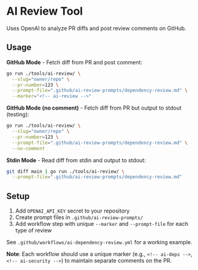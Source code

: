 # AI Review Tool

Uses OpenAI to analyze PR diffs and post review comments on GitHub.

## Usage

**GitHub Mode** - Fetch diff from PR and post comment:
```bash
go run ./tools/ai-review/ \
  --slug="owner/repo" \
  --pr-number=123 \
  --prompt-file=".github/ai-review-prompts/dependency-review.md" \
  --marker="<!-- ai-review -->"
```

**GitHub Mode (no comment)** - Fetch diff from PR but output to stdout (testing):
```bash
go run ./tools/ai-review/ \
  --slug="owner/repo" \
  --pr-number=123 \
  --prompt-file=".github/ai-review-prompts/dependency-review.md" \
  --no-comment
```

**Stdin Mode** - Read diff from stdin and output to stdout:
```bash
git diff main | go run ./tools/ai-review/ \
  --prompt-file=".github/ai-review-prompts/dependency-review.md"
```

## Setup

1. Add `OPENAI_API_KEY` secret to your repository
2. Create prompt files in `.github/ai-review-prompts/`
3. Add workflow step with unique `--marker` and `--prompt-file` for each type of review

See `.github/workflows/ai-dependency-review.yml` for a working example.

**Note**: Each workflow should use a unique marker (e.g., `<!-- ai-deps -->`, `<!-- ai-security -->`) to maintain separate comments on the PR.
